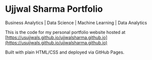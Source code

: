 # Ujjwal Sharma Portfolio
Business Analytics | Data Science | Machine Learning | Data Analytics 

This is the code for my personal portfolio website hosted at [https://usujjwals.github.io/ujjwalsharma.github.io](https://usujjwals.github.io/ujjwalsharma.github.io)

Built with plain HTML/CSS and deployed via GitHub Pages.
